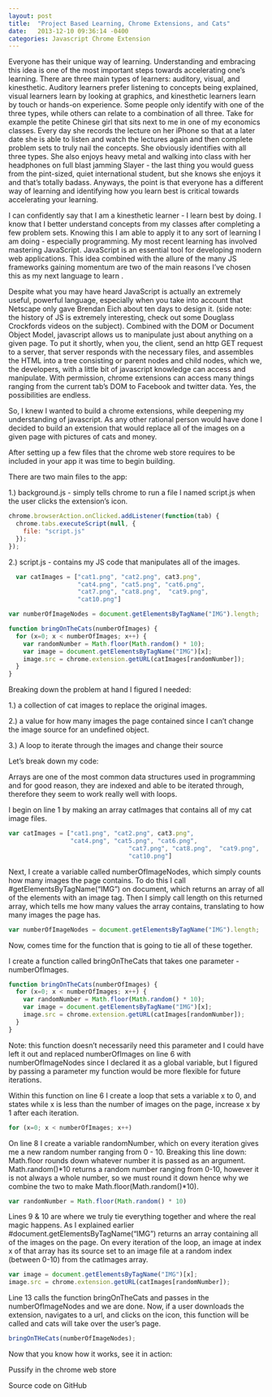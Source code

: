 ```yaml
---
layout: post
title:  "Project Based Learning, Chrome Extensions, and Cats"
date:   2013-12-10 09:36:14 -0400
categories: Javascript Chrome Extension
---
```


Everyone has their unique way of learning.  Understanding and embracing this idea is one of the most important steps towards accelerating one’s learning.  There are three main types of learners: auditory, visual, and kinesthetic.  Auditory learners prefer listening to concepts being explained, visual learners learn by looking at graphics, and kinesthetic learners learn by touch or hands-on experience.  Some people only identify with one of the three types, while others can relate to a combination of all three.  Take for example the petite Chinese girl that sits next to me in one of my economics classes.  Every day she records the lecture on her iPhone so that at a later date she is able to listen and watch the lectures again and then complete problem sets to truly nail the concepts.  She obviously identifies with all three types.  She also enjoys heavy metal and walking into class with her headphones on full blast jamming Slayer - the last thing you would guess from the pint-sized, quiet international student, but she knows she enjoys it and that’s totally badass.  Anyways, the point is that everyone has a different way of learning and identifying how you learn best is critical towards accelerating your learning.

I can confidently say that I am a kinesthetic learner - I learn best by doing.  I know that I better understand concepts from my classes after completing a few problem sets. Knowing this I am able to apply it to any sort of learning I am doing - especially programming.  My most recent learning has involved mastering JavaScript.  JavaScript is an essential tool for developing modern web applications.  This idea combined with the allure of the many JS frameworks gaining momentum are two of the main reasons I’ve chosen this as my next language to learn .

Despite what you may have heard JavaScript is actually an extremely useful, powerful language, especially when you take into account that Netscape only gave Brendan Eich about ten days to design it. (side note: the history of JS is extremely interesting, check out some Douglass Crockfords videos on the subject).  Combined with the DOM or Document Object Model, javascript allows us to manipulate just about anything on a given page.  To put it shortly, when you, the client, send an http GET request to a server, that server responds with the necessary files, and assembles the HTML into a tree consisting or parent nodes and child nodes, which we, the developers, with a little bit of javascript knowledge can access and manipulate.  With permission, chrome extensions can access many things ranging from the current tab’s DOM to Facebook and twitter data.  Yes, the possibilities are endless.

So, I knew I wanted to build a chrome extensions, while deepening my understanding of javascript.  As any other rational person would have done I decided to build an extension that would replace all of the images on a given page with pictures of cats and money.

After setting up a few files that the chrome web store requires to be included in your app it was time to begin building.

There are two main files to the app:

1.) background.js - simply tells chrome to run a file I named script.js when the user clicks the extension’s icon.

```javascript
chrome.browserAction.onClicked.addListener(function(tab) {
  chrome.tabs.executeScript(null, {
    file: "script.js"
  });
});
```

2.) script.js - contains my JS code that manipulates all of the images.

```javascript
  var catImages = ["cat1.png", "cat2.png", cat3.png",
                   "cat4.png", "cat5.png", "cat6.png",
                   "cat7.png", "cat8.png",  "cat9.png",
                   "cat10.png"]

var numberOfImageNodes = document.getElementsByTagName("IMG").length;

function bringOnTheCats(numberOfImages) {
  for (x=0; x < numberOfImages; x++) {
    var randomNumber = Math.floor(Math.random() * 10);
    var image = document.getElementsByTagName("IMG")[x];
    image.src = chrome.extension.getURL(catImages[randomNumber]);
  }
}
```

Breaking down the problem at hand I figured I needed:

1.) a collection of cat images to replace the original images.

2.) a value for how many images the page contained since I can’t change the image source for an undefined object.

3.) A loop to iterate through the images and change their source

Let’s break down my code:

Arrays are one of the most common data structures used in programming and for good reason, they are indexed and able to be iterated through, therefore they seem to work really well with loops.

I begin on line 1 by making an array catImages that contains all of my cat image files.

```javascript
var catImages = ["cat1.png", "cat2.png", cat3.png",
                 "cat4.png", "cat5.png", "cat6.png",
								 "cat7.png", "cat8.png",  "cat9.png",
								 "cat10.png"]
```

Next, I create a variable called numberOfImageNodes, which simply counts how many images the page contains.  To do this I call #getElementsByTagName(“IMG”) on document, which returns an array of all of the elements with an image tag. Then I simply call length on this returned array, which tells me how many values the array contains, translating to how many images the page has.

```javascript
var numberOfImageNodes = document.getElementsByTagName("IMG").length;
```

Now, comes time for the function that is going to tie all of these together.

I create a function called bringOnTheCats that takes one parameter - numberOfImages.

```javascript
function bringOnTheCats(numberOfImages) {
  for (x=0; x < numberOfImages; x++) {
    var randomNumber = Math.floor(Math.random() * 10);
    var image = document.getElementsByTagName("IMG")[x];
    image.src = chrome.extension.getURL(catImages[randomNumber]);
  }
}
```

Note: this function doesn’t necessarily need this parameter and I could have left it out and replaced numberOfImages on line 6 with numberOfImageNodes since I declared it as a global variable, but I figured by passing a parameter my function would be more flexible for future iterations.

Within this function on line 6 I create a loop that sets a variable x to 0, and states while x is less than the number of images on the page, increase x by 1 after each iteration.

```javascript
for (x=0; x < numberOfImages; x++)
```

On line 8 I create a variable randomNumber, which on every iteration gives me a new random number ranging from 0 - 10. Breaking this line down: Math.floor rounds down whatever number it is passed as an argument. Math.random()*10 returns a random number ranging from 0-10, however it is not always a whole number, so we must round it down hence why we combine the two to make Math.floor(Math.random()*10).

```javascript
var randomNumber = Math.floor(Math.random() * 10)
```

Lines 9 & 10 are where we truly tie everything together and where the real magic happens.  As I explained earlier #document.getElementsByTagName(“IMG”) returns an array containing all of the images on the page. On every iteration of the loop, an image at index x of that array has its source set to an image file at a random index (between 0-10) from the catImages array.

```javascript
var image = document.getElementsByTagName("IMG")[x];
image.src = chrome.extension.getURL(catImages[randomNumber]);
```

Line 13 calls the function bringOnTheCats and passes in the numberOfImageNodes and we are done.  Now, if a user downloads the extension, navigates to a url, and clicks on the icon, this function will be called and cats will take over the user’s page.

```javascript
bringOnTHeCats(numberOfImageNodes);
```

Now that you know how it works, see it in action:

Pussify in the chrome web store

Source code on GitHub

